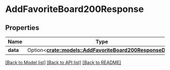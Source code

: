 # AddFavoriteBoard200Response

## Properties

Name | Type | Description | Notes
------------ | ------------- | ------------- | -------------
**data** | Option<[**crate::models::AddFavoriteBoard200ResponseData**](addFavoriteBoard_200_response_data.md)> |  | [optional]

[[Back to Model list]](../README.md#documentation-for-models) [[Back to API list]](../README.md#documentation-for-api-endpoints) [[Back to README]](../README.md)


